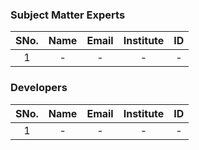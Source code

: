 <!-- Remove all lines above this line before making changes to the file -->
### Subject Matter Experts
| SNo. | Name | Email | Institute | ID |
| :---: | :---: | :---: | :---: | :---: |
| 1 | - | - | - | - |

### Developers
| SNo. | Name | Email | Institute | ID |
| :---: | :---: | :---: | :---: | :---: |
| 1 | - | - | - | - |
